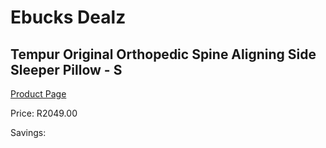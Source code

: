 
# Ebucks Dealz
## Tempur Original Orthopedic Spine Aligning Side Sleeper Pillow - S
[Product Page](https://www.ebucks.com/web/shop/productSelected.do?prodId=1228150872&catId=704984344)

Price: R2049.00

Savings: 


	